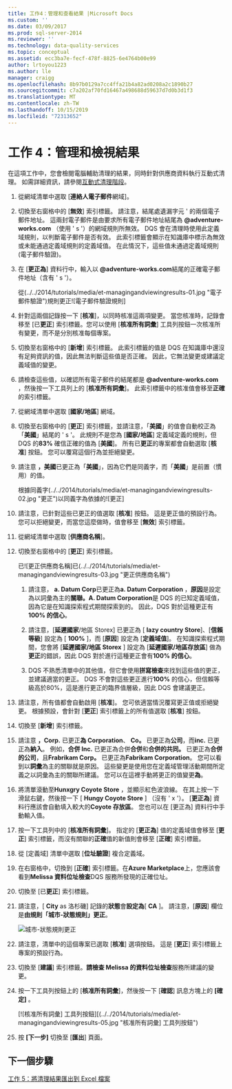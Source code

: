 ```yaml
---
title: 工作4：管理和查看結果 |Microsoft Docs
ms.custom: ''
ms.date: 03/09/2017
ms.prod: sql-server-2014
ms.reviewer: ''
ms.technology: data-quality-services
ms.topic: conceptual
ms.assetid: ecc3ba7e-fecf-478f-8825-6e4764b00e99
author: lrtoyou1223
ms.author: lle
manager: craigg
ms.openlocfilehash: 8b97b0129a7cc4ffa21b4a82ad0208a2c1890b27
ms.sourcegitcommit: c7a202af70fd16467a498688d59637d7d0b3d1f3
ms.translationtype: MT
ms.contentlocale: zh-TW
ms.lasthandoff: 10/15/2019
ms.locfileid: "72313652"
---
```

# <a name="task-4-manaing-and-viewing-results"></a>工作 4：管理和檢視結果
  在這項工作中，您會檢閱電腦輔助清理的結果，同時針對供應商資料執行互動式清理。 如需詳細資訊，請參閱[互動式清理階段](https://msdn.microsoft.com/library/hh213061.aspx#Interactive)。  
  
1.  從網域清單中選取 [**連絡人電子郵件**網域]。  
  
2.  切換至右窗格中的 [**無效**] 索引標籤。 請注意，結尾處遺漏字元 ' 的兩個電子郵件地址。 這兩封電子郵件是由要求所有電子郵件地址結尾為 **\@adventure-works.com** （使用 ' s '）的網域規則所無效。 DQS 會在清理時使用此定義域規則，以判斷電子郵件是否有效。 此索引標籤會顯示在知識庫中標示為無效或未能通過定義域規則的定義域值。 在此情況下，這些值未通過定義域規則 (電子郵件驗證)。  
  
3.  在 [**更正為**] 資料行中，輸入以 **\@adventure-works.com**結尾的正確電子郵件地址（含有 ' s '）。  
  
     從(../../2014/tutorials/media/et-managingandviewingresults-01.jpg "電子郵件驗證")規則更正![電子郵件驗證規則]  
  
4.  針對這兩個記錄按一下 [**核准**]，以同時核准這兩項變更。 當您核准時，記錄會移至 [已**更正**] 索引標籤。您可以使用 [**核准所有詞彙**] 工具列按鈕一次核准所有變更，而不是分別核准每個專案。  
  
5.  切換至右窗格中的 [**新增**] 索引標籤。 此索引標籤的值是 DQS 在知識庫中還沒有足夠資訊的值，因此無法判斷這些值是否正確。 因此，它無法變更或建議定義域值的變更。  
  
6.  請檢查這些值，以確認所有電子郵件的結尾都是 **\@adventure-works.com** ，然後按一下工具列上的 [**核准所有詞彙**]。 此索引標籤中的核准值會移至**正確**的索引標籤。  
  
7.  從網域清單中選取 [**國家/地區**] 網域。  
  
8.  切換至右窗格中的 [**更正**] 索引標籤，並請注意，「**美國**」的值會自動校正為「**美國**」結尾的 ' s '。 此規則不是您為 [**國家/地區**] 定義域定義的規則，但 DQS 的**83%** 確信正確的值為 [**美國**]。 所有已**更正**的專案都會自動選取 [**核准**] 按鈕。 您可以覆寫這個行為並拒絕變更。  
  
9. 請注意 **，美國**已更正為「**美國**」，因為它們是同義字，而「**美國**」是前置（慣用）的值。  
  
     根據同義字(../../2014/tutorials/media/et-managingandviewingresults-02.jpg "更正")以同義字為依據的![更正]  
  
10. 請注意，已針對這些已更正的值選取 [**核准**] 按鈕。 這是更正值的預設行為。 您可以拒絕變更，而當您這麼做時，值會移至 [**無效**] 索引標籤。  
  
11. 從網域清單中選取 [**供應商名稱**]。  
  
12. 切換至右窗格中的 [**更正**] 索引標籤。  
  
     已![更正供應商名稱]已(../../2014/tutorials/media/et-managingandviewingresults-03.jpg "更正供應商名稱")  
  
    1.  請注意， **a. Datum Corp**已更正為**a. Datum Corporation** ，**原因**是設定為以詞彙為主的**關聯。A. Datum Corporation**是 DQS 的已知定義域值，因為它是在知識探索程式期間探索到的。 因此，DQS 對於這種更正有**100% 的信心**。  
  
    2.  請注意，[**延遲國家**/地區 Storex] 已更正為 [ **lazy country Store**]、[**信賴等級**] 設定為 [ **100%** ]，而 [**原因**] 設定為 [**定義域值**]。 在知識探索程式期間，您會將 [**延遲國家/地區 Storex** ] 設定為 [**延遲國家/地區存放區**] 做為**更正**的錯誤，因此 DQS 對於進行這種更正會有**100% 的信心**。  
  
    3.  DQS 不熟悉清單中的其他值，但它會使用**拼寫檢查**來找到這些值的更正，並建議適當的更正。 DQS 不會對這些更正進行**100%** 的信心，但信賴等級高於80%，這是進行更正的臨界值層級，因此 DQS 會建議更正。  
  
13. 請注意，所有值都會自動啟用 [**核准**]。 您可依適當情況覆寫更正值或拒絕變更。 根據預設，會針對 [**更正**] 索引標籤上的所有值選取 [**核准**] 按鈕。  
  
14. 切換至 [**新增**] 索引標籤。  
  
15. 請注意 **，Corp.** 已更正**為 Corporation**、 **Co。** 已更正為**公司**，而**inc.** 已更正為**納入**。 例如，**合併 Inc.** 已更正為合併**合併**和**合併的共同。** 已更正為**合併的公司**，且**Frabrikam Corp。** 已更正為**Fabrikam Corporation**。  您可以看到以**詞彙**為主的關聯就是原因。 這些變更是使用您在定義域管理活動期間所定義之以詞彙為主的關聯所建議。 您可以在這裡手動將更正的值變更**為**。  
  
16. 將清單滾動至**Hunxgry Coyote Store** ，並顯示紅色波浪線。 在其上按一下滑鼠右鍵，然後按一下 [ **Hungy Coyote Store** ] （沒有 ' x '）。 [**更正為**] 資料行應該會自動填入較大的**Coyote 存放區**。 您也可以在 [更正為] 資料行中手動輸入值。  
  
17. 按一下工具列中的 [**核准所有詞彙**]。 指定的 [**更正為**] 值的定義域值會移至 [**更正**] 索引標籤，而沒有關聯的**正確**值的新值則會移至 [**正確**] 索引標籤。  
  
18. 從 [定義域] 清單中選取 [**位址驗證**] 複合定義域。  
  
19. 在右窗格中，切換到 [**正確**] 索引標籤。在**Azure Marketplace**上，您應該會看到**Melissa 資料位址檢查**DQS 服務所發現的正確位址。  
  
20. 切換至 [已**更正**] 索引標籤。  
  
21. 請注意，[ **City** as 洛杉磯] 記錄的**狀態**會**設定為**[ **CA** ]。 請注意，[**原因**] 欄位是**由規則「城市-狀態規則」更正**。  
  
     ![城市-狀態規則更正](../../2014/tutorials/media/et-managingandviewingresults-04.jpg "城市-狀態規則更正")  
  
22. 請注意，清單中的這個專案已選取 [**核准**] 選項按鈕。 這是 [**更正**] 索引標籤上專案的預設行為。  
  
23. 切換至 [**建議**] 索引標籤。**請檢查 Melissa 的資料位址檢查**服務所建議的變更。  
  
24. 按一下工具列按鈕上的 [**核准所有詞彙**]，然後按一下 [**確認**] 訊息方塊上的 **[確定]** 。  
  
     [![核准所有詞彙] 工具列按鈕][(../../2014/tutorials/media/et-managingandviewingresults-05.jpg "核准所有詞彙] 工具列按鈕")  
  
25. 按 **[下一步]** 切換至 [**匯出**] 頁面。  
  
## <a name="next-step"></a>下一個步驟  
 [工作 5：將清理結果匯出到 Excel 檔案](../../2014/tutorials/task-5-exporting-cleansing-results-to-an-excel-file.md)  
  
  
